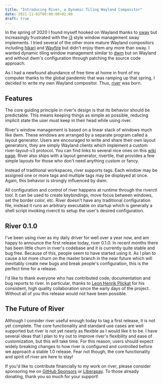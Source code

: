 ```yaml
---
title: "Introducing River, a Dynamic Tiling Wayland Compositor"
date: 2021-11-01T00:00:00+02:00
draft: true
---
```

In the spring of 2020 I found myself hooked on Wayland thanks to
[sway](https://swaywm.org/) but increasingly frustrated with the
[i3](https://i3wm.org/) style window management sway implements.
I tried several of the other more mature Wayland compositors
including [hikari](https://hub.darcs.net/raichoo/hikari) and
[Wayfire](https://wayfire.org) but didn't enjoy them any more
than sway. I wanted dynamic tiling window management similar to
[dwm](https://dwm.suckless.org/) but on Wayland and without dwm's configuration
through patching the source code approach.

As I had a newfound abundance of free time at home in front of
my computer thanks to the global pandemic that was ramping up
that spring, I decided to write my own Wayland compositor. Thus,
[river](https://github.com/riverwm/river) was born.

## Features

The core guiding principle in river's design is that its behavior should
be predictable. This means keeping things as simple as possible, reducing
implicit state the user must keep in their head while using river.

River's window management is based on a linear stack of windows much like
dwm. These windows are arranged by a separate program called a layout
generator. Users are encouraged to write and share their own layout
generators, they are simply Wayland clients which implement a custom
river-layout-v3 protocol. You can find links to several nice ones on this
[wiki page](https://github.com/riverwm/river/wiki/Community-Layouts). River
also ships with a layout generator, rivertile, that provides a few simple
layouts for those who don't need anything custom or fancy.

Instead of traditional workspaces, river supports tags. Each window may be
assigned one or more tags and multiple tags may be displayed at once. Again,
this behavior is strongly influenced by dwm.

All configuration and control of river happens at runtime through the riverctl
tool. It can be used to create keybindings, move focus between windows,
set the border color, etc. River doesn't have any traditional configuration
file, instead it runs an arbitrary executable on startup which is generally
a shell script invoking riverctl to setup the user's desired configuration.

## River 0.1.0

I've been using river as my daily driver for well over a year now, and am
happy to announce the first release today, river 0.1.0. In recent months
there has been little churn in river's codebase and it is currently quite
stable and bug free. Because of this, people seem to have started using it.
As I plan to cause a lot more churn on the master branch in the near future
which will inevitably create new bugs and break people's configuration,
this is the perfect time for a release.

I'd like to thank everyone who has contributed code, documentation
and bug reports to river. In particular, thanks to [Leon Henrik
Plickat](https://leon_plickat.srht.site/) for his consistent, high quality
collaboration since the early days of the project. Without all of you this
release would not have been possible.

## The Future of River

Although I consider river useful enough today to tag a first release, it
is not yet complete. The core functionality and standard use cases are well
supported but river is not yet nearly as flexible as I would like it to be.
I have several ideas that I plan to try out to improve river's flexibility
and ease of customization, but this will take time. For this reason,
users should expect widely breaking changes to how river is configured
and controlled before we approach a stable 1.0 release. Fear not though,
the core functionality and spirit of river are here to stay!

If you'd like to contribute financially to my work on river, please consider
sponsoring me on [GitHub Sponsors](https://github.com/sponsors/ifreund)
or [Liberapay](https://liberapay.com/ifreund). To those already donating,
thank you so much for your support!
